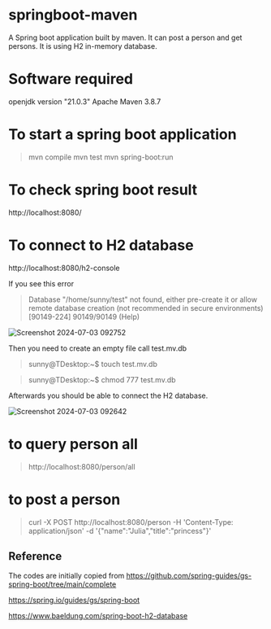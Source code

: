 # springboot-maven

A Spring boot application built by maven. It can post a person and get persons. It is using H2 in-memory database.

# Software required

openjdk version "21.0.3"
Apache Maven 3.8.7

# To start a spring boot application

> mvn compile
> mvn test
> mvn spring-boot:run

# To check spring boot result

http://localhost:8080/

# To connect to H2 database

http://localhost:8080/h2-console

If you see this error

> Database "/home/sunny/test" not found, either pre-create it or allow remote database creation (not recommended in secure environments) [90149-224] 90149/90149 (Help)

![Screenshot 2024-07-03 092752](https://github.com/sunnyau/springboot-maven/assets/37674904/bc2ce472-0652-4522-b9c2-611d16d3ea7b)


Then you need to create an empty file call test.mv.db

> sunny@TDesktop:~$ touch test.mv.db

> sunny@TDesktop:~$ chmod 777 test.mv.db

Afterwards you should be able to connect the H2 database.

![Screenshot 2024-07-03 092642](https://github.com/sunnyau/springboot-maven/assets/37674904/59431d5a-b442-4ce5-9e33-a7449ca05961)

# to query person all

> http://localhost:8080/person/all

# to post a person 

> curl -X POST http://localhost:8080/person -H 'Content-Type: application/json' -d '{"name":"Julia","title":"princess"}'

## Reference

The codes are initially copied from https://github.com/spring-guides/gs-spring-boot/tree/main/complete

https://spring.io/guides/gs/spring-boot

https://www.baeldung.com/spring-boot-h2-database



